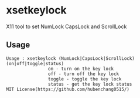 # xsetkeylock
X11 tool to set NumLock CapsLock and ScrollLock

## Usage
```
Usage : xsetkeylock (NumLock|CapsLock|ScrollLock) (on|off|toggle|status)
                on - turn on the key lock
                off - turn off the key lock
                toggle - toggle the key lock
                status - get the key lock status
MIT License(https://github.com/hubenchang0515/)
```